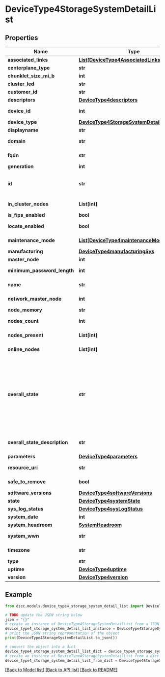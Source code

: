 # DeviceType4StorageSystemDetailList


## Properties

Name | Type | Description | Notes
------------ | ------------- | ------------- | -------------
**associated_links** | [**List[DeviceType4AssociatedLinksInner]**](DeviceType4AssociatedLinksInner.md) | Associated Links Details | [optional] 
**centerplane_type** | **str** | Centerplane type | [optional] 
**chunklet_size_mi_b** | **int** | Size of chunklet in MiB | [optional] 
**cluster_led** | **str** | Cluster LED state | [optional] 
**customer_id** | **str** | customerId | [optional] 
**descriptors** | [**DeviceType4descriptors**](DeviceType4descriptors.md) |  | [optional] 
**device_id** | **int** | Numeric ID of the resource &#x60;Filter&#x60; | [optional] 
**device_type** | [**DeviceType4StorageSystemDetailDeviceType**](DeviceType4StorageSystemDetailDeviceType.md) |  | [optional] 
**displayname** | **str** | Array Display name | [optional] 
**domain** | **str** | Domain that the resource belongs to | [optional] 
**fqdn** | **str** | Fully qualified domain name of the system | [optional] 
**generation** | **int** | generation &#x60;Filter, Sort&#x60; | [optional] 
**id** | **str** | SystemWWN/UUID string uniquely identifying the storage system object. &#x60;Filter&#x60; | [optional] 
**in_cluster_nodes** | **List[int]** | IDs of the nodes that are in cluster | [optional] 
**is_fips_enabled** | **bool** | Flag for FIPS | [optional] 
**locate_enabled** | **bool** | Indicates if the locate beacon is enabled or not | [optional] 
**maintenance_mode** | [**List[DeviceType4maintenanceModeInner]**](DeviceType4maintenanceModeInner.md) | Maintenance mode details of the system | [optional] 
**manufacturing** | [**DeviceType4manufacturingSys**](DeviceType4manufacturingSys.md) |  | [optional] 
**master_node** | **int** | ID of the master node | [optional] 
**minimum_password_length** | **int** | Minimum length of password for users | [optional] 
**name** | **str** | Name of the resource &#x60;Filter, Sort&#x60; | [optional] 
**network_master_node** | **int** | The Node ID of the current network master &#x60;Filter, Sort&#x60; | [optional] 
**node_memory** | **str** | Node memory size | [optional] 
**nodes_count** | **int** | Number of nodes in the system | [optional] 
**nodes_present** | **List[int]** | IDs of the nodes that are present | [optional] 
**online_nodes** | **List[int]** | IDs of the nodes that are online | [optional] 
**overall_state** | **str** | overallState state derived from enclosure, disk and node state For deviceType1 State derived from ports, enclosure, disk and node state. For deviceType2 state is state reported by deviceType2 array. For deviceType4 state is derived from ports,enclosures,disks,nodes and enclosure-cards. | [optional] 
**overall_state_description** | **str** | Information of hardware resources that are in degraded state. | [optional] 
**parameters** | [**DeviceType4parameters**](DeviceType4parameters.md) |  | [optional] 
**resource_uri** | **str** | resourceUri for detailed storage object | [optional] 
**safe_to_remove** | **bool** | Indicates if the component is safe to remove | [optional] 
**software_versions** | [**DeviceType4softwareVersions**](DeviceType4softwareVersions.md) |  | [optional] 
**state** | [**DeviceType4systemState**](DeviceType4systemState.md) |  | [optional] 
**sys_log_status** | [**DeviceType4sysLogStatus**](DeviceType4sysLogStatus.md) |  | [optional] 
**system_date** | **int** | Current date of the system | [optional] 
**system_headroom** | [**SystemHeadroom**](SystemHeadroom.md) |  | [optional] 
**system_wwn** | **str** | WWN of the array &#x60;Filter, Sort&#x60; | [optional] 
**timezone** | **str** | Current timezone of the system | [optional] 
**type** | **str** | type | [optional] 
**uptime** | [**DeviceType4uptime**](DeviceType4uptime.md) |  | [optional] 
**version** | [**DeviceType4version**](DeviceType4version.md) |  | [optional] 

## Example

```python
from dscc.models.device_type4_storage_system_detail_list import DeviceType4StorageSystemDetailList

# TODO update the JSON string below
json = "{}"
# create an instance of DeviceType4StorageSystemDetailList from a JSON string
device_type4_storage_system_detail_list_instance = DeviceType4StorageSystemDetailList.from_json(json)
# print the JSON string representation of the object
print(DeviceType4StorageSystemDetailList.to_json())

# convert the object into a dict
device_type4_storage_system_detail_list_dict = device_type4_storage_system_detail_list_instance.to_dict()
# create an instance of DeviceType4StorageSystemDetailList from a dict
device_type4_storage_system_detail_list_from_dict = DeviceType4StorageSystemDetailList.from_dict(device_type4_storage_system_detail_list_dict)
```
[[Back to Model list]](../README.md#documentation-for-models) [[Back to API list]](../README.md#documentation-for-api-endpoints) [[Back to README]](../README.md)


